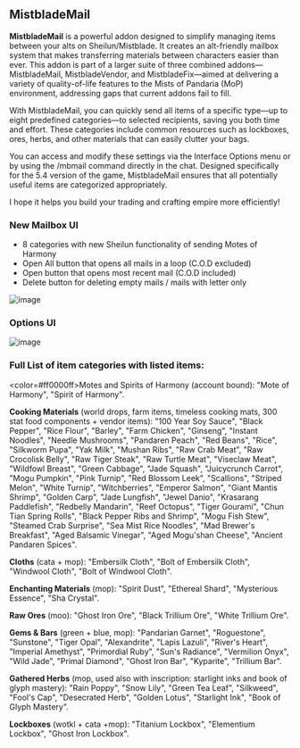 ## MistbladeMail

**MistbladeMail** is a powerful addon designed to simplify managing items between your alts on Sheilun/Mistblade. It creates an alt-friendly mailbox system that makes transferring materials between characters easier than ever. This addon is part of a larger suite of three combined addons—MistbladeMail, MistbladeVendor, and MistbladeFix—aimed at delivering a variety of quality-of-life features to the Mists of Pandaria (MoP) environment, addressing gaps that current addons fail to fill.

With MistbladeMail, you can quickly send all items of a specific type—up to eight predefined categories—to selected recipients, saving you both time and effort. These categories include common resources such as lockboxes, ores, herbs, and other materials that can easily clutter your bags.

You can access and modify these settings via the Interface Options menu or by using the /mbmail command directly in the chat. Designed specifically for the 5.4 version of the game, MistbladeMail ensures that all potentially useful items are categorized appropriately.

I hope it helps you build your trading and crafting empire more efficiently!



### New Mailbox UI 


* 8 categories with new Sheilun functionality of sending Motes of Harmony
* Open All button that opens all mails in a loop (C.O.D excluded)
* Open button that opens most recent mail (C.O.D included)
* Delete button for deleting empty mails / mails with letter only


![image](https://github.com/user-attachments/assets/eb890e86-77b4-4753-9611-e299d77dad4a)


### Options UI

![image](https://github.com/user-attachments/assets/d62c9844-134c-4313-b9ab-c2ad9374279e)

### Full List of item categories with listed items:


<color=#ff0000ff>Motes and Spirits of Harmony</color> (account bound): "Mote of Harmony", "Spirit of Harmony".


**Cooking Materials** (world drops, farm items, timeless cooking mats, 300 stat food components + vendor items): "100 Year Soy Sauce", "Black Pepper", "Rice Flour", "Barley", "Farm Chicken", "Ginseng", "Instant Noodles", "Needle Mushrooms", "Pandaren Peach", "Red Beans", "Rice", "Silkworm Pupa", "Yak Milk", "Mushan Ribs", "Raw Crab Meat", "Raw Crocolisk Belly", "Raw Tiger Steak", "Raw Turtle Meat", "Viseclaw Meat", "Wildfowl Breast", "Green Cabbage", "Jade Squash", "Juicycrunch Carrot", "Mogu Pumpkin", "Pink Turnip", "Red Blossom Leek", "Scallions", "Striped Melon", "White Turnip", "Witchberries", "Emperor Salmon", "Giant Mantis Shrimp", "Golden Carp", "Jade Lungfish", "Jewel Danio", "Krasarang Paddlefish", "Redbelly Mandarin", "Reef Octopus", "Tiger Gourami", "Chun Tian Spring Rolls", "Black Pepper Ribs and Shrimp", "Mogu Fish Stew", "Steamed Crab Surprise", "Sea Mist Rice Noodles", "Mad Brewer's Breakfast", "Aged Balsamic Vinegar", "Aged Mogu'shan Cheese", "Ancient Pandaren Spices".


**Cloths** (cata + mop): "Embersilk Cloth", "Bolt of Embersilk Cloth", "Windwool Cloth", "Bolt of Windwool Cloth".


**Enchanting Materials** (mop): "Spirit Dust", "Ethereal Shard", "Mysterious Essence", "Sha Crystal".


**Raw Ores** (moo): "Ghost Iron Ore", "Black Trillium Ore", "White Trillium Ore".


**Gems & Bars** (green + blue, mop): "Pandarian Garnet", "Roguestone", "Sunstone", "Tiger Opal", "Alexandrite", "Lapis Lazuli", "River's Heart", "Imperial Amethyst", "Primordial Ruby", "Sun's Radiance", "Vermilion Onyx", "Wild Jade", "Primal Diamond", "Ghost Iron Bar", "Kyparite", "Trillium Bar".


**Gathered Herbs** (mop, used also with inscription: starlight inks and book of glyph mastery): "Rain Poppy", "Snow Lily", "Green Tea Leaf", "Silkweed", "Fool's Cap", "Desecrated Herb", "Golden Lotus", "Starlight Ink", "Book of Glyph Mastery".


**Lockboxes** (wotkl + cata  +mop): "Titanium Lockbox", "Elementium Lockbox", "Ghost Iron Lockbox".




